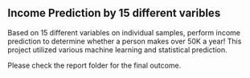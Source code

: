 ## Income Prediction by 15 different varibles


Based on 15 different variables on individual samples, perform income prediction to determine whether a person makes over 50K a year!
This project utilized various machine learning and statistical prediction.

Please check the report folder for the final outcome.
